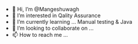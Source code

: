 - 👋 Hi, I’m @Mangeshuwagh
- 👀 I’m interested in Qality Assurance 
- 🌱 I’m currently learning ... Manual testing & Java
- 💞️ I’m looking to collaborate on ...
- 📫 How to reach me ...

<!---
Mangeshuwagh/Mangeshuwagh is a ✨ special ✨ repository because its `README.md` (this file) appears on your GitHub profile.
You can click the Preview link to take a look at your changes.
--->
